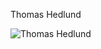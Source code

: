 Thomas Hedlund

![Thomas Hedlund](http://www.student.bth.se/~thhe16/dbwebb-kurser/javascript1/me/img/thomas.png)